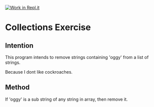[![Work in Repl.it](https://classroom.github.com/assets/work-in-replit-14baed9a392b3a25080506f3b7b6d57f295ec2978f6f33ec97e36a161684cbe9.svg)](https://classroom.github.com/online_ide?assignment_repo_id=2971077&assignment_repo_type=AssignmentRepo)
# Collections Exercise

## Intention

This program intends to remove strings containing 'oggy' from a list of strings.

Because I dont like cockroaches.


## Method

If 'oggy' is a sub string of any string in array, then remove it.
